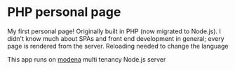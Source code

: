 # PHP personal page

My first personal page! Originally built in PHP (now migrated to Node.js). I didn't know much about SPAs and front end development in general; every page is rendered from the server. Reloading needed to change the language

This app runs on [modena](https://github.com/L3bowski/modena) multi tenancy Node.js server